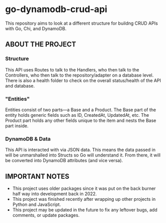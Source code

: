 # go-dynamodb-crud-api
This repository aims to look at a different structure for buildng CRUD APIs with Go, Chi, and DynamoDB.

## ABOUT THE PROJECT

### Structure
This API uses Routes to talk to the Handlers, who then talk to the Controllers, who then talk to the repository/adapter on a database level.
There is also a health folder to check on the overall status/health of the API and database.

### "Entities"
Entities consist of two parts—a Base and a Product. The Base part of the entity holds generic fields such as ID, CreatedAt, UpdatedAt, etc.
The Product part holds any other fields unique to the item and nests the Base part inside.

### DynamoDB & Data
This API is interacted with via JSON data. This means the data passed in will be unmarshalled into Structs so Go will understand it.
From there, it will be converted into DynamoDB attributes (and vice versa).

## IMPORTANT NOTES
- This project uses older packages since it was put on the back burner half way into development back in 2022.
- This project was finished recently after wrapping up other projects in Python and JavaScript.
- This project may be updated in the future to fix any leftover bugs, add comments, or update packages.

